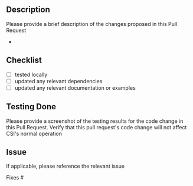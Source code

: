 ## Description
Please provide a brief description of the changes proposed in this Pull Request

- 

## Checklist
- [ ] tested locally
- [ ] updated any relevant dependencies
- [ ] updated any relevant documentation or examples

## Testing Done
Please provide a screenshot of the testing results for the code change in this Pull Request. Verify that this pull request's code change will not affect CSI's normal operation


## Issue
If applicable, please reference the relevant issue

Fixes #